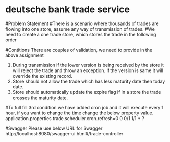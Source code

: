 # deutsche bank trade service
#Problem Statement
#There is a scenario where thousands of trades are flowing into one store, assume any way of transmission of trades. 
#We need to create a one trade store, which stores the trade in the following order

#Contitions
There are couples of validation, we need to provide in the above assignment
1.	During transmission if the lower version is being received by the store it will reject the trade and throw an exception. If the version is same it will override the existing record.
2.	Store should not allow the trade which has less maturity date then today date.
3.	Store should automatically update the expire flag if in a store the trade crosses the maturity date.

#To full fill 3rd condition we have added cron job and it will execute every 1 hour, if you want to change the time change the below property value.
application.properties
  trade.scheduler.cron.refresh=0 0 0/1 1/1 * ?

#Swagger
Please use below URL for Swagger
http://localhost:8080/swagger-ui.html#/trade-controller

